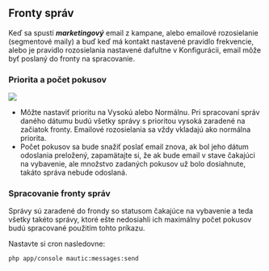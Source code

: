 ## Fronty správ

Keď sa spustí _**marketingový**_ email z kampane, alebo emailové rozosielanie (segmentové maily) a buď keď má kontakt nastavené pravidlo frekvencie, alebo je pravidlo rozosielania nastavené dafultne v Konfigurácii, email môže byť poslaný do fronty na spracovanie.


### Priorita a počet pokusov

![](/contacts/media/marketing-email.png)

- Môžte nastaviť prioritu na Vysokú alebo Normálnu. Pri spracovaní správ daného dátumu budú všetky správy s prioritou vysoká zaradené na začiatok fronty. Emailové rozosielania sa vždy vkladajú ako normálna priorita.
- Počet pokusov sa bude snažiť poslať email znova, ak bol jeho dátum odoslania preložený, zapamätajte si, že ak bude email v stave čakajúci na vybavenie, ale množstvo zadaných pokusov už bolo dosiahnute, takáto správa nebude odoslaná.

### Spracovanie fronty správ
Správy sú zaradené do frondy so statusom čakajúce na vybavenie a teda všetky takéto správy, ktoré ešte nedosiahli ich maximálny počet pokusov budú spracované použitím tohto príkazu.

Nastavte si cron nasledovne:

`php app/console mautic:messages:send`

